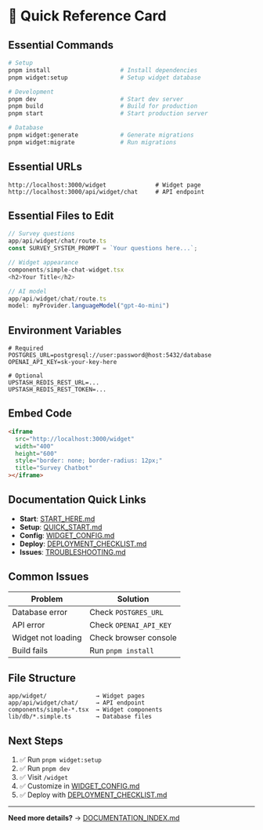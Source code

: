 # 🚀 Quick Reference Card

## Essential Commands

```bash
# Setup
pnpm install                    # Install dependencies
pnpm widget:setup               # Setup widget database

# Development
pnpm dev                        # Start dev server
pnpm build                      # Build for production
pnpm start                      # Start production server

# Database
pnpm widget:generate            # Generate migrations
pnpm widget:migrate             # Run migrations
```

## Essential URLs

```
http://localhost:3000/widget              # Widget page
http://localhost:3000/api/widget/chat     # API endpoint
```

## Essential Files to Edit

```typescript
// Survey questions
app/api/widget/chat/route.ts
const SURVEY_SYSTEM_PROMPT = `Your questions here...`;

// Widget appearance
components/simple-chat-widget.tsx
<h2>Your Title</h2>

// AI model
app/api/widget/chat/route.ts
model: myProvider.languageModel("gpt-4o-mini")
```

## Environment Variables

```env
# Required
POSTGRES_URL=postgresql://user:password@host:5432/database
OPENAI_API_KEY=sk-your-key-here

# Optional
UPSTASH_REDIS_REST_URL=...
UPSTASH_REDIS_REST_TOKEN=...
```

## Embed Code

```html
<iframe 
  src="http://localhost:3000/widget"
  width="400"
  height="600"
  style="border: none; border-radius: 12px;"
  title="Survey Chatbot"
></iframe>
```

## Documentation Quick Links

- **Start**: [START_HERE.md](START_HERE.md)
- **Setup**: [QUICK_START.md](QUICK_START.md)
- **Config**: [WIDGET_CONFIG.md](WIDGET_CONFIG.md)
- **Deploy**: [DEPLOYMENT_CHECKLIST.md](DEPLOYMENT_CHECKLIST.md)
- **Issues**: [TROUBLESHOOTING.md](TROUBLESHOOTING.md)

## Common Issues

| Problem | Solution |
|---------|----------|
| Database error | Check `POSTGRES_URL` |
| API error | Check `OPENAI_API_KEY` |
| Widget not loading | Check browser console |
| Build fails | Run `pnpm install` |

## File Structure

```
app/widget/              → Widget pages
app/api/widget/chat/     → API endpoint
components/simple-*.tsx  → Widget components
lib/db/*.simple.ts       → Database files
```

## Next Steps

1. ✅ Run `pnpm widget:setup`
2. ✅ Run `pnpm dev`
3. ✅ Visit `/widget`
4. ✅ Customize in [WIDGET_CONFIG.md](WIDGET_CONFIG.md)
5. ✅ Deploy with [DEPLOYMENT_CHECKLIST.md](DEPLOYMENT_CHECKLIST.md)

---

**Need more details?** → [DOCUMENTATION_INDEX.md](DOCUMENTATION_INDEX.md)
